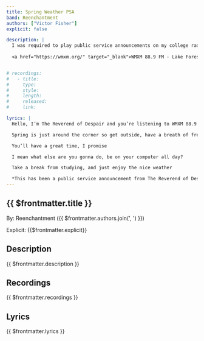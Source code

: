 ```yaml
---
title: Spring Weather PSA
band: Reenchantment
authors: ["Victor Fisher"]
explicit: false

description: |
  I was required to play public service announcements on my college radio show, which was called *Reverend Radio*. After getting sick of them, I decided to make one of my own. It ended up playing the automation system for many months.
  
  <a href="https://wmxm.org/" target="_blank">WMXM 88.9 FM - Lake Forest College Radio</a>


# recordings:
#   - title: 
#     type: 
#     style: 
#     length: 
#     released: 
#     link: 

lyrics: |
  Hello, I’m The Reverend of Despair and you’re listening to WMXM 88.9 FM, Lake Forest College Radio

  Spring is just around the corner so get outside, have a breath of fresh air, put on some Rollerblades

  You’ll have a great time, I promise

  I mean what else are you gonna do, be on your computer all day?

  Take a break from studying, and just enjoy the nice weather

  *This has been a public service announcement from The Reverend of Despair*
---
```


## {{ $frontmatter.title }}

By: <g-link to="/band/reenchantment">Reenchantment</g-link> ({{ $frontmatter.authors.join(', ') }})

Explicit: {{$frontmatter.explicit}}

## Description

<vue-markdown>{{ $frontmatter.description }}</vue-markdown>

## Recordings

{{ $frontmatter.recordings }}

## Lyrics

<vue-markdown>{{ $frontmatter.lyrics }}</vue-markdown>
